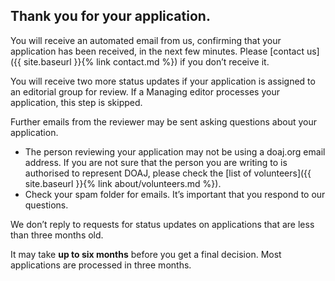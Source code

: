## Thank you for your application.

You will receive an automated email from us, confirming that your application has been received, in the next few minutes. Please [contact us]({{ site.baseurl }}{% link contact.md %}) if you don’t receive it.

You will receive two more status updates if your application is assigned to an editorial group for review. If a Managing editor processes your application, this step is skipped.

Further emails from the reviewer may be sent asking questions about your application.
  - The person reviewing your application may not be using a doaj.org email address. If you are not sure that the person you are writing to is authorised to represent DOAJ, please check the [list of volunteers]({{ site.baseurl }}{% link about/volunteers.md %}).
  - Check your spam folder for emails. It’s important that you respond to our questions.

We don’t reply to requests for status updates on applications that are less than three months old.

It may take **up to six months** before you get a final decision. Most applications are processed in three months.
